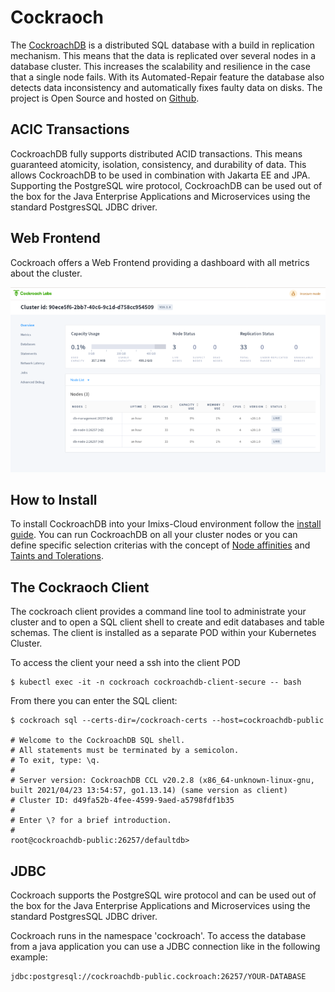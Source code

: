 # Cockraoch

The [CockroachDB](https://www.cockroachlabs.com/) is a distributed SQL database with a build in replication mechanism. This means that the data is replicated over several nodes in a database cluster. This increases the scalability and resilience in the case that a single node fails. With its Automated-Repair feature the database also detects data inconsistency and automatically fixes faulty data on disks. The project is Open Source and hosted on [Github](https://github.com/cockroachdb/cockroach).

## ACIC Transactions

CockroachDB fully supports distributed ACID transactions. This means guaranteed atomicity, isolation, consistency, and durability of data. This allows CockroachDB to be used in combination with Jakarta EE and JPA. Supporting the PostgreSQL wire protocol, CockroachDB can be used out of the box for the Java Enterprise Applications and Microservices using the standard PostgresSQL JDBC driver.

## Web Frontend

Cockroach offers a Web Frontend providing a dashboard with all metrics about the cluster. 

<img src="images/cockroach-screen-01-768x451.png" />



## How to Install

To install CockroachDB into your Imixs-Cloud environment follow the [install guide](../management/cockroachdb/README.md).
You can run  CockroachDB on all your cluster nodes or you can define specific selection criterias with the concept of [Node affinities](https://kubernetes.io/docs/concepts/scheduling-eviction/assign-pod-node/#node-affinity) and [Taints and Tolerations](https://kubernetes.io/docs/concepts/scheduling-eviction/taint-and-toleration/).

## The Cockraoch Client

The cockroach client provides a command line tool to administrate your cluster and to open a SQL client shell to create and edit databases and table schemas. The client is installed as a separate POD within your Kubernetes Cluster. 

To access the client your need a ssh into the client POD

	$ kubectl exec -it -n cockroach cockroachdb-client-secure -- bash

From there you can enter the SQL client:

	$ cockroach sql --certs-dir=/cockroach-certs --host=cockroachdb-public
	
	# Welcome to the CockroachDB SQL shell.
	# All statements must be terminated by a semicolon.
	# To exit, type: \q.
	#
	# Server version: CockroachDB CCL v20.2.8 (x86_64-unknown-linux-gnu, built 2021/04/23 13:54:57, go1.13.14) (same version as client)
	# Cluster ID: d49fa52b-4fee-4599-9aed-a5798fdf1b35
	#
	# Enter \? for a brief introduction.
	#
	root@cockroachdb-public:26257/defaultdb>
	

## JDBC

Cockroach supports the PostgreSQL wire protocol and can be used out of the box for the Java Enterprise Applications and Microservices using the standard PostgresSQL JDBC driver.

Cockroach runs in the namespace 'cockroach'. To access the database from a java application you can use a JDBC connection like in the following example:

	jdbc:postgresql://cockroachdb-public.cockroach:26257/YOUR-DATABASE

	
	
	